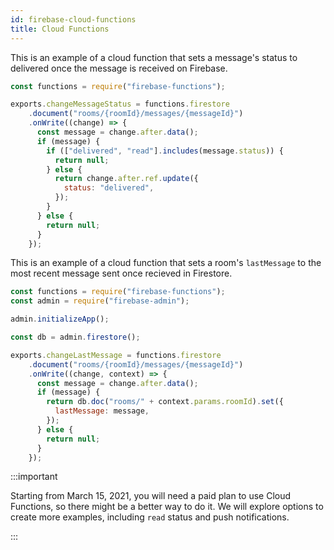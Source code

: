 ```yaml
---
id: firebase-cloud-functions
title: Cloud Functions
---
```


This is an example of a cloud function that sets a message's status to delivered once the message is received on Firebase.

```js
const functions = require("firebase-functions");

exports.changeMessageStatus = functions.firestore
    .document("rooms/{roomId}/messages/{messageId}")
    .onWrite((change) => {
      const message = change.after.data();
      if (message) {
        if (["delivered", "read"].includes(message.status)) {
          return null;
        } else {
          return change.after.ref.update({
            status: "delivered",
          });
        }
      } else {
        return null;
      }
    });
```

This is an example of a cloud function that sets a room's `lastMessage` to the most recent message sent once recieved in Firestore.

```js
const functions = require("firebase-functions");
const admin = require("firebase-admin");

admin.initializeApp();

const db = admin.firestore();

exports.changeLastMessage = functions.firestore
    .document("rooms/{roomId}/messages/{messageId}")
    .onWrite((change, context) => {
      const message = change.after.data();
      if (message) {
        return db.doc("rooms/" + context.params.roomId).set({
          lastMessage: message,
        });
      } else {
        return null;
      }
    });
```

:::important

Starting from March 15, 2021, you will need a paid plan to use Cloud Functions, so there might be a better way to do it. We will explore options to create more examples, including `read` status and push notifications.

:::
